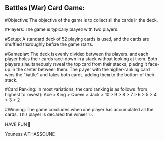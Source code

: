 ## Battles (War) Card Game:

#Objective:
The objective of the game is to collect all the cards in the deck.

#Players:
The game is typically played with two players.

#Setup:
A standard deck of 52 playing cards is used, and the cards are shuffled thoroughly before the game starts.

#Gameplay:
The deck is evenly divided between the players, and each player holds their cards face-down in a stack without looking at them.
Both players simultaneously reveal the top card from their stacks, placing it face-up in the center between them. The player with the higher-ranking card wins the "battle" and takes both cards, adding them to the bottom of their stack.

#Card Ranking:
In most variations, the card ranking is as follows (from highest to lowest):
Ace > King > Queen > Jack > 10 > 9 > 8 > 7 > 6 > 5 > 4 > 3 > 2

#Winning:
The game concludes when one player has accumulated all the cards. This player is declared the winner ✨.

HAVE FUN 🤘 

Youness AITHASSOUNE
